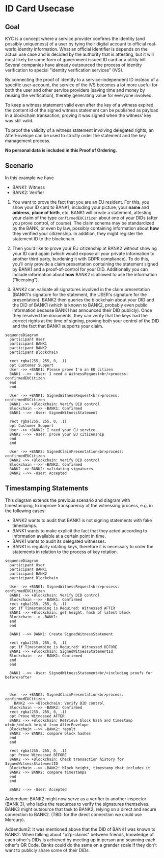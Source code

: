 # ID Card Usecase

## Goal

KYC is a concept where a service provider confirms the identity (and possibly uniqueness) of a user by tying their digital account to official real-world identity information. What an official identifier is depends on the actual use case and is decided by the authority that is attesting, but it will most likely be some form of government issued ID card or a utility bill. Several companies have already outsourced the process of identity verification to special "identity verification services" (IVS).

By connecting the proof of identity to a service-independent ID instead of a specific user-account, the service of the IVS becomes a lot more useful for both the user and other service providers (saving time and money by reusing the verification), thereby generating value for everyone involved.

To keep a witness statement valid even after the key of a witness expired, the content id of the signed witness statement can be published as payload in a blockchain transaction, proving it was signed when the witness' key was still valid.

To proof the validity of a witness statement involving delegated rights, an AfterEnvelope can be used to strictly order the statement and the key management process.

**No personal data is included in this Proof of Ordering.**

## Scenario

In this example we have

- BANK1: Witness
- BANK2: Verifier

1. You want to prove the fact that you are an EU resident. For this, you show your ID card to BANK1, including your picture, your **name** and **address**, **place of birth**, etc. BANK1 will create a statement, attesting your claim of the type `confirmedEUCitizen` about one of your DIDs (after you prove control, of course). The claim schema may be standardized by the BANK, or even by law, possibly containing information about **how** they verified your citizenship. In addition, they might register the statement ID to the blockchain.

2. Then you'd like to prove your EU citizenship at BANK2 without showing your ID card again (which would expose all your private information to another third party, burdening it with GDPR compliance). To do this, you'll only provide a claim presentation containing the statement signed by BANK1 and a proof-of-control for your DID. Additionally you can include information about **how** BANK2 is allowed to use the information ("licensing").

3. BANK2 can validate all signatures involved in the claim presentation (BANK1's signature for the statement, the USER's signature for the presentation). BANK2 then queries the blockchain about your DID and the DID of BANK1 (which is known to BANK2, probably even public information because BANK1 has announced their DID publicly). Once they resolved the documents, they can verify that the keys had the correct rights at the time of signing, proving both your control of the DID and the fact that BANK1 supports your claim.

```mermaid
sequenceDiagram
  participant User
  participant BANK1
  participant BANK2
  participant Blockchain
  
  rect rgba(255, 255, 0, .1)
  opt Customer Support
  User ->> +BANK1: Please prove I'm an EU citizen
  BANK1 -->> -User: I need a WitnessRequest<br/>process: confirmedEUCitizen
  end
  end
  
  User ->> +BANK1: SignedWitnessRequest<br/>process: confirmedEUCitizen
  BANK1 ->> +Blockchain: Verify DID control
  Blockchain -->> -BANK1: Confirmed
  BANK1 -->> -User: SignedWitnessStatement
  
  rect rgba(255, 255, 0, .1)
  opt Customer Support
  User ->> +BANK2: I need your EU service
  BANK2 -->> -User: prove your EU citizenship
  end
  end
  
  User ->> +BANK2: SignedClaimPresentation<br>process: confirmedEUCitizen
  BANK2 ->> +Blockchain: Verify DID control
  Blockchain -->> -BANK2: Confirmed
  BANK2 ->> BANK2: validating signatures
  BANK2 -->> -User: Accepted
```

## Timestamping Statements

This diagram extends the previous scenario and diagram with timestamping, to improve transparency of the witnessing process, e.g. in the following cases:

- BANK2 wants to audit that BANK1 is not signing statements with fake timestamps.
- BANK1 wants to make explicit the fact that they acted according to information available at a certain point in time.
- BANK1 wants to audit its delegated witnesses.
- BANK1 is regularly rotating keys, therefore it is necessary to order the statements in relation to the process of key rotation.

```mermaid
sequenceDiagram
  participant User
  participant BANK1
  participant BANK2
  participant Blockchain

  User ->> +BANK1: SignedWitnessRequest<br/>process: confirmedEUCitizen
  BANK1 ->> +Blockchain: Verify DID control
  Blockchain -->> -BANK1: Confirmed
  rect rgba(255, 255, 0, .1)
  opt If Timestamping is Required: Witnessed AFTER
  BANK1 ->> +Blockchain: get height, hash of latest block
  Blockchain --> -BANK1:
  end
  end

  BANK1 -->> BANK1: Create SignedWitnessStatement
  
  rect rgba(255, 255, 0, .1)
  opt If Timestamping is Required: Witnessed BEFORE
  BANK1 ->> +Blockchain: SignedWitnessStatementId
  Blockchain -->> -BANK1: Confirmed
  end
  end
  
  BANK1 -->> -User: SignedWitnessStatement<br/>including proofs for before/after
  
  
  
  User ->> +BANK2: SignedClaimPresentation<br>process: confirmedEUCitizen
    BANK2 ->> +Blockchain: Verify DID control
  Blockchain -->> -BANK2: Confirmed
  rect rgba(255, 255, 0, .1)
  opt Prove Witnessed AFTER
  BANK2 ->> +Blockchain: Retrieve block hash and timestamp of<br/>block height from AfterEnvelope
  Blockchain -->> -BANK2: result
  BANK2 ->> BANK2: compare block hashes
  end
  end
  
  rect rgba(255, 255, 0, .1)
  opt Prove Witnessed BEFORE
  BANK2 ->> +Blockchain: Check transaction history for SignedWitnessStatementID
  Blockchain -->> -BANK2: block height, timestamp that includes it
  BANK2 ->> BANK2: compare timestamps
  end
  end
  
  BANK2 -->> -User: Accepted
```

Addendum: BANK2 might now serve as a verifier to another inspector (BANK 3), who lacks the resources to verify the signatures themselves. BANK3 might outsource that task to BANK2, relying on a direct and secure connection to BANK2.
(TBD: for the direct connection we could use Mercury).

Addendum2: It was mentioned above that the DID of BANK1 was known to BANK2. When talking about "p2p-claims" between friends, knowledge of each other's DIDs is achieved by meeting up in person and scanning each other's QR Code. Banks could do the same on a grander scale if they don't want to publicly share some of their DIDs.
